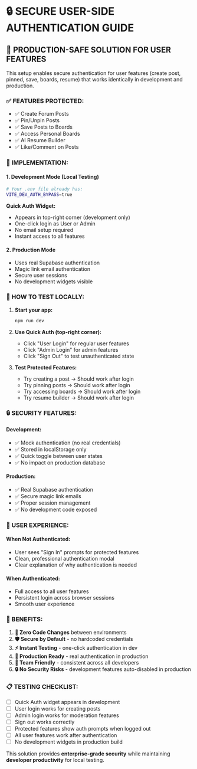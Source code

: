 # 🔒 SECURE USER-SIDE AUTHENTICATION GUIDE

## 🎯 PRODUCTION-SAFE SOLUTION FOR USER FEATURES

This setup enables secure authentication for user features (create post, pinned, save, boards, resume) that works identically in development and production.

### ✅ FEATURES PROTECTED:
- ✅ Create Forum Posts
- ✅ Pin/Unpin Posts  
- ✅ Save Posts to Boards
- ✅ Access Personal Boards
- ✅ AI Resume Builder
- ✅ Like/Comment on Posts

### 🔧 IMPLEMENTATION:

#### 1. **Development Mode (Local Testing)**
```bash
# Your .env file already has:
VITE_DEV_AUTH_BYPASS=true
```

**Quick Auth Widget:**
- Appears in top-right corner (development only)
- One-click login as User or Admin
- No email setup required
- Instant access to all features

#### 2. **Production Mode**
- Uses real Supabase authentication
- Magic link email authentication
- Secure user sessions
- No development widgets visible

### 🚀 HOW TO TEST LOCALLY:

1. **Start your app:**
   ```bash
   npm run dev
   ```

2. **Use Quick Auth (top-right corner):**
   - Click "User Login" for regular user features
   - Click "Admin Login" for admin features
   - Click "Sign Out" to test unauthenticated state

3. **Test Protected Features:**
   - Try creating a post → Should work after login
   - Try pinning posts → Should work after login
   - Try accessing boards → Should work after login
   - Try resume builder → Should work after login

### 🔒 SECURITY FEATURES:

#### Development:
- ✅ Mock authentication (no real credentials)
- ✅ Stored in localStorage only
- ✅ Quick toggle between user states
- ✅ No impact on production database

#### Production:
- ✅ Real Supabase authentication
- ✅ Secure magic link emails
- ✅ Proper session management
- ✅ No development code exposed

### 📱 USER EXPERIENCE:

#### When Not Authenticated:
- User sees "Sign In" prompts for protected features
- Clean, professional authentication modal
- Clear explanation of why authentication is needed

#### When Authenticated:
- Full access to all user features
- Persistent login across browser sessions
- Smooth user experience

### 🎯 BENEFITS:

1. **🔄 Zero Code Changes** between environments
2. **🛡️ Secure by Default** - no hardcoded credentials
3. **⚡ Instant Testing** - one-click authentication in dev
4. **🚀 Production Ready** - real authentication in production
5. **👥 Team Friendly** - consistent across all developers
6. **🔒 No Security Risks** - development features auto-disabled in production

### 📋 TESTING CHECKLIST:

- [ ] Quick Auth widget appears in development
- [ ] User login works for creating posts
- [ ] Admin login works for moderation features
- [ ] Sign out works correctly
- [ ] Protected features show auth prompts when logged out
- [ ] All user features work after authentication
- [ ] No development widgets in production build

This solution provides **enterprise-grade security** while maintaining **developer productivity** for local testing.